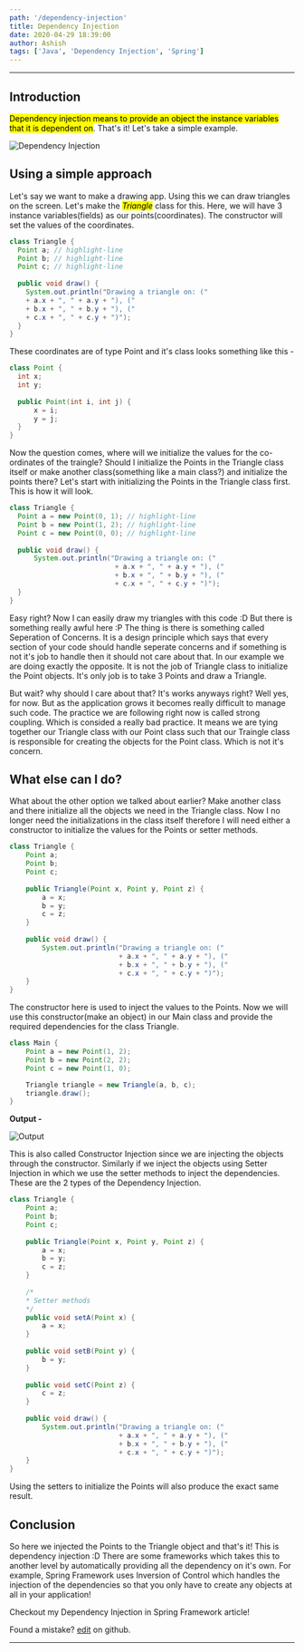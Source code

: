 ```yaml
---
path: '/dependency-injection'
title: Dependency Injection
date: 2020-04-29 18:39:00
author: Ashish
tags: ['Java', 'Dependency Injection', 'Spring']
---
```

***
## Introduction

<mark>Dependency injection means to provide an object the instance variables that it is dependent on</mark>. That's it! Let's take a simple example.

![Dependency Injection](https://ashishkumar39.github.io/blogs/dependency-injection.jpeg "Dependency Injdection diagram")

## Using a simple approach

Let's say we want to make a drawing app. Using this we can draw triangles on the screen. Let's make the <mark>_Triangle_</mark> class for this. Here, we will have 3 instance variables(fields) as our points(coordinates). The constructor will set the values of the coordinates.

```java
class Triangle {
  Point a; // highlight-line
  Point b; // highlight-line
  Point c; // highlight-line
  
  public void draw() {
    System.out.println("Drawing a triangle on: ("
    + a.x + ", " + a.y + "), (" 
    + b.x + ", " + b.y + "), (" 
    + c.x + ", " + c.y + ")");
  }
}
```

These coordinates are of type Point and it's class looks something like this -

```java
class Point {
  int x;
  int y;
  
  public Point(int i, int j) {
      x = i;
      y = j;
  }
}
```

Now the question comes, where will we initialize the values for the co-ordinates of the traingle? Should I initialize the Points in the Triangle class itself or make another class(something like a main class?) and initialize the points there? Let's start with initializing the Points in the Triangle class first. This is how it will look.

```java
class Triangle {
  Point a = new Point(0, 1); // highlight-line
  Point b = new Point(1, 2); // highlight-line
  Point c = new Point(0, 0); // highlight-line
  
  public void draw() {
      System.out.println("Drawing a triangle on: ("
                          + a.x + ", " + a.y + "), (" 
                          + b.x + ", " + b.y + "), (" 
                          + c.x + ", " + c.y + ")");
  }
}
```

Easy right? Now I can easily draw my triangles with this code :D But there is something really awful here :P The thing is there is something called Seperation of Concerns. It is a design principle which says that every section of your code should handle seperate concerns and if something is not it's job to handle then it should not care about that. In our example we are doing exactly the opposite. It is not the job of Triangle class to initialize the Point objects. It's only job is to take 3 Points and draw a Triangle.

But wait? why should I care about that? It's works anyways right? Well yes, for now. But as the application grows it becomes really difficult to manage such code. The practice we are following right now is called strong coupling. Which is consided a really bad practice. It means we are tying together our Triangle class with our Point class such that our Traingle class is responsible for creating the objects for the Point class. Which is not it's concern.

## What else can I do?

What about the other option we talked about earlier? Make another class and there initialize all the objects we need in the Triangle class. Now I no longer need the initializations in the class itself therefore I will need either a constructor to initialize the values for the Points or setter methods.

```JAVA
class Triangle {
    Point a;
    Point b;
    Point c;
    
    public Triangle(Point x, Point y, Point z) {
        a = x;
        b = y;
        c = z;
    }
  
    public void draw() {
        System.out.println("Drawing a triangle on: ("
                           + a.x + ", " + a.y + "), (" 
                           + b.x + ", " + b.y + "), (" 
                           + c.x + ", " + c.y + ")");
    }
}
```

The constructor here is used to inject the values to the Points. Now we will use this constructor(make an object) in our Main class and provide the required dependencies for the class Triangle.

```java:title=Main.java
class Main {
    Point a = new Point(1, 2);
    Point b = new Point(2, 2);
    Point c = new Point(1, 0);

    Triangle triangle = new Triangle(a, b, c);
    triangle.draw();
}
```

**Output -**

![Output](https://ashishkumar39.github.io/blogs/dependency-injection-output1.png)

This is also called Constructor Injection since we are injecting the objects through the constructor. Similarly if we inject the objects using Setter Injection in which we use the setter methods to inject the dependencies. These are the 2 types of the Dependency Injection.

```java
class Triangle {
    Point a;
    Point b;
    Point c;
    
    public Triangle(Point x, Point y, Point z) {
        a = x;
        b = y;
        c = z;
    }
    
    /*
    * Setter methods
    */
    public void setA(Point x) {
        a = x;
    }
    
    public void setB(Point y) {
        b = y;
    }
    
    public void setC(Point z) {
        c = z;
    }
  
    public void draw() {
        System.out.println("Drawing a triangle on: ("
                           + a.x + ", " + a.y + "), (" 
                           + b.x + ", " + b.y + "), (" 
                           + c.x + ", " + c.y + ")");
    }
}
```

Using the setters to initialize the Points will also produce the exact same result.

## Conclusion

So here we injected the Points to the Triangle object and that's it! This is dependency injection :D There are some frameworks which takes this to another level by automatically providing all the dependency on it's own. For example, Spring Framework uses Inversion of Control which handles the injection of the dependencies so that you only have to create any objects at all in your application!

Checkout my Dependency Injection in Spring Framework article!

Found a mistake? [edit](http://google.com) on github.
***

